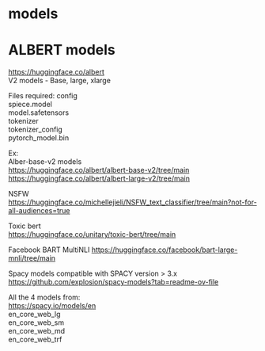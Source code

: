 # models


# ALBERT models
https://huggingface.co/albert <br>
V2 models - Base, large, xlarge <br>


Files required:
  config <br>
  spiece.model <br>
  model.safetensors <br>
  tokenizer <br>
  tokenizer_config <br>
  pytorch_model.bin <br>


Ex: <br>
Alber-base-v2 models <br>
https://huggingface.co/albert/albert-base-v2/tree/main <br>
https://huggingface.co/albert/albert-large-v2/tree/main <br>

NSFW <br>
https://huggingface.co/michellejieli/NSFW_text_classifier/tree/main?not-for-all-audiences=true <br>

Toxic bert <br>
https://huggingface.co/unitary/toxic-bert/tree/main <br>

Facebook BART MultiNLI
https://huggingface.co/facebook/bart-large-mnli/tree/main

Spacy models compatible with SPACY version > 3.x <br>
https://github.com/explosion/spacy-models?tab=readme-ov-file <br>

All the 4 models from: <br>
https://spacy.io/models/en  <br>
  en_core_web_lg <br>
  en_core_web_sm <br>
  en_core_web_md <br>
  en_core_web_trf <br>
  
